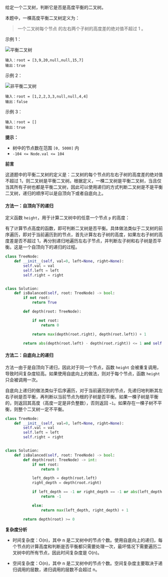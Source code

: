给定一个二叉树，判断它是否是高度平衡的二叉树。

本题中，一棵高度平衡二叉树定义为： 
> 一个二叉树每个节点 的左右两个子树的高度差的绝对值不超过 1 。

示例 1：

![平衡二叉树](https://assets.leetcode.com/uploads/2020/10/06/balance_1.jpg)
``` 
输入：root = [3,9,20,null,null,15,7]
输出：true
```

示例 2：

![非平衡二叉树](https://assets.leetcode.com/uploads/2020/10/06/balance_2.jpg)

``` 
输入：root = [1,2,2,3,3,null,null,4,4]
输出：false
```

示例 3：

``` 
输入：root = []
输出：true
```

**提示：**

* 树中的节点数在范围 `[0, 5000]` 内
* `-104 <= Node.val <= 104`

**前言** 

这道题中的平衡二叉树的定义是：二叉树的每个节点的左右子树的高度差的绝对值不超过 1，则二叉树是平衡二叉树。根据定义，一棵二叉树是平衡二叉树，当且仅当其所有子树也都是平衡二叉树，因此可以使用递归的方式判断二叉树是不是平衡二叉树，递归的顺序可以是自顶向下或者自底向上。

#### 方法一：自顶向下的递归


定义函数 `height`，用于计算二叉树中的任意一个节点 `p` 的高度：

有了计算节点高度的函数，即可判断二叉树是否平衡。具体做法类似于二叉树的前序遍历，即对于当前遍历到的节点，首先计算左右子树的高度，如果左右子树的高度差是否不超过 1，再分别递归地遍历左右子节点，并判断左子树和右子树是否平衡。这是一个自顶向下的递归的过程。

```python
class TreeNode:
    def __init__(self, val=0, left=None, right=None):
        self.val = val
        self.left = left
        self.right = right


class Solution:
    def isBalanced(self, root: TreeNode) -> bool:
        if not root:
            return True

        def depth(root: TreeNode):

            if not root:
                return 0

            return max(depth(root.right), depth(root.left)) + 1

        return abs(depth(root.left) - depth(root.right)) <= 1 and self.isBalanced(root.left) and self.isBalanced(root.right)

```


#### 方法二：自底向上的递归

方法一由于是自顶向下递归，因此对于同一个节点，函数 `height` 会被重复调用，导致时间复杂度较高。如果使用自底向上的做法，则对于每个节点，函数 `height` 只会被调用一次。

自底向上递归的做法类似于后序遍历，对于当前遍历到的节点，先递归地判断其左右子树是否平衡，再判断以当前节点为根的子树是否平衡。如果一棵子树是平衡的，则返回其高度（高度一定是非负整数），否则返回 `−1`。如果存在一棵子树不平衡，则整个二叉树一定不平衡。

```python
class TreeNode:
    def __init__(self, val=0, left=None, right=None):
        self.val = val
        self.left = left
        self.right = right


class Solution:
    def isBalanced(self, root: TreeNode) -> bool:
        def depth(root: TreeNode) -> int:
            if not root:
                return 0

            left_depth = depth(root.left)
            right_depth = depth(root.right)

            if left_depth == -1 or right_depth == -1 or abs(left_depth - right_depth) > 1:
                return -1

            else:
                return max(left_depth, right_depth) + 1

        return depth(root) >= 0

```

**复杂度分析**

* 时间复杂度：O(n)，其中 n 是二叉树中的节点个数。使用自底向上的递归，每个节点的计算高度和判断是否平衡都只需要处理一次，最坏情况下需要遍历二叉树中的所有节点，因此时间复杂度是 O(n)。

* 空间复杂度：O(n)，其中 n 是二叉树中的节点个数。空间复杂度主要取决于递归调用的层数，递归调用的层数不会超过 n。


